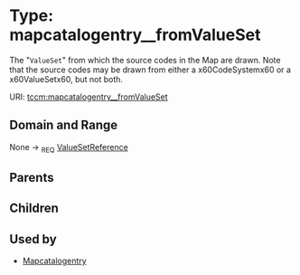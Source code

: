 
# Type: mapcatalogentry__fromValueSet


The "`ValueSet`" from which the source codes in the Map are drawn. Note that the source codes may be drawn from
either a x60CodeSystemx60 or a x60ValueSetx60, but not both.

URI: [tccm:mapcatalogentry__fromValueSet](https://hotecosystem.org/tccm/mapcatalogentry__fromValueSet)


## Domain and Range

None ->  <sub>REQ</sub> [ValueSetReference](ValueSetReference.md)

## Parents


## Children


## Used by

 * [Mapcatalogentry](Mapcatalogentry.md)
